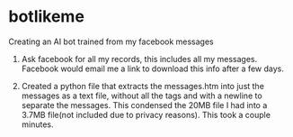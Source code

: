 # botlikeme
Creating an AI bot trained from my facebook messages

1. Ask facebook for all my records, this includes all my messages. Facebook would email me a link to download this info after a few days.

2. Created a python file that extracts the messages.htm into just the messages as a text file, without all the tags and with a newline to separate the messages. This condensed the 20MB file I had into a 3.7MB file(not included due to privacy reasons). This took a couple minutes.
